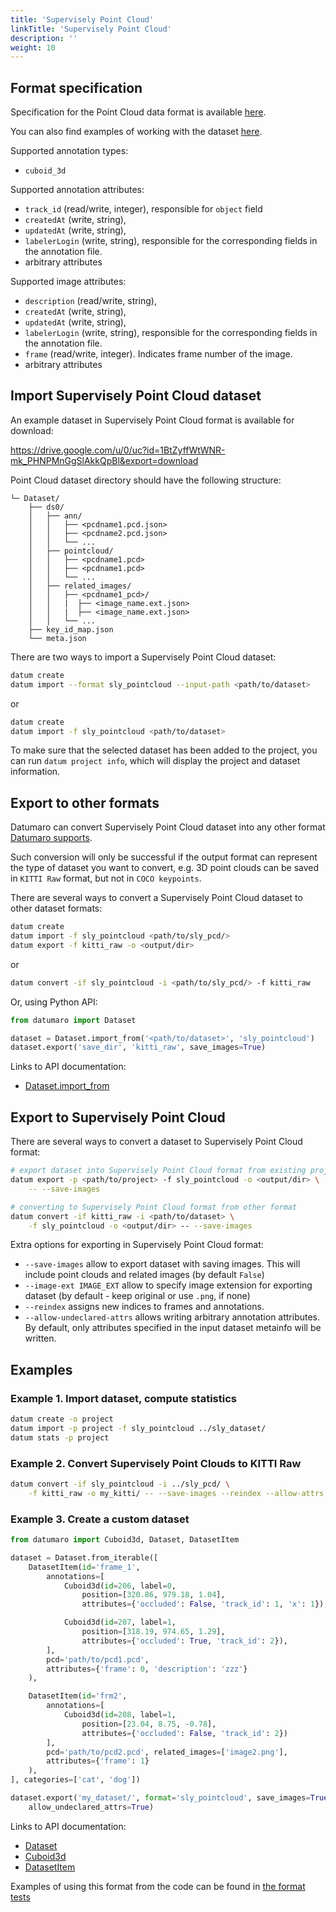 ```yaml
---
title: 'Supervisely Point Cloud'
linkTitle: 'Supervisely Point Cloud'
description: ''
weight: 10
---
```


## Format specification

Specification for the Point Cloud data format is available
[here](https://docs.supervise.ly/data-organization/00_ann_format_navi).

You can also find examples of working with the dataset
[here](https://drive.google.com/file/d/1BtZyffWtWNR-mk_PHNPMnGgSlAkkQpBl/view).

Supported annotation types:
- `cuboid_3d`

Supported annotation attributes:
- `track_id` (read/write, integer), responsible for `object` field
- `createdAt` (write, string),
- `updatedAt` (write, string),
- `labelerLogin` (write, string), responsible for the corresponding fields
  in the annotation file.
- arbitrary attributes

Supported image attributes:
- `description` (read/write, string),
- `createdAt` (write, string),
- `updatedAt` (write, string),
- `labelerLogin` (write, string), responsible for the corresponding fields
  in the annotation file.
- `frame` (read/write, integer). Indicates frame number of the image.
- arbitrary attributes

## Import Supervisely Point Cloud dataset

An example dataset in Supervisely Point Cloud format is available for download:

<https://drive.google.com/u/0/uc?id=1BtZyffWtWNR-mk_PHNPMnGgSlAkkQpBl&export=download>

Point Cloud dataset directory should have the following structure:

<!--lint disable fenced-code-flag-->
```
└─ Dataset/
    ├── ds0/
    │   ├── ann/
    │   │   ├── <pcdname1.pcd.json>
    │   │   ├── <pcdname2.pcd.json>
    │   │   └── ...
    │   ├── pointcloud/
    │   │   ├── <pcdname1.pcd>
    │   │   ├── <pcdname1.pcd>
    │   │   └── ...
    │   ├── related_images/
    │   │   ├── <pcdname1_pcd>/
    │   │   |  ├── <image_name.ext.json>
    │   │   |  ├── <image_name.ext.json>
    │   │   └── ...
    ├── key_id_map.json
    └── meta.json
```

There are two ways to import a Supervisely Point Cloud dataset:

```bash
datum create
datum import --format sly_pointcloud --input-path <path/to/dataset>
```
or
``` bash
datum create
datum import -f sly_pointcloud <path/to/dataset>
```

To make sure that the selected dataset has been added to the project,
you can run `datum project info`, which will display the project and dataset
information.

## Export to other formats

Datumaro can convert Supervisely Point Cloud dataset into any other
format [Datumaro supports](/docs/user-manual/supported_formats/).

Such conversion will only be successful if the output
format can represent the type of dataset you want to convert,
e.g. 3D point clouds can be saved in `KITTI Raw` format,
but not in `COCO keypoints`.

There are several ways to convert a Supervisely Point Cloud dataset
to other dataset formats:

``` bash
datum create
datum import -f sly_pointcloud <path/to/sly_pcd/>
datum export -f kitti_raw -o <output/dir>
```
or
``` bash
datum convert -if sly_pointcloud -i <path/to/sly_pcd/> -f kitti_raw
```

Or, using Python API:

```python
from datumaro import Dataset

dataset = Dataset.import_from('<path/to/dataset>', 'sly_pointcloud')
dataset.export('save_dir', 'kitti_raw', save_images=True)
```

Links to API documentation:
- [Dataset.import_from]

## Export to Supervisely Point Cloud

There are several ways to convert a dataset to Supervisely Point Cloud format:

``` bash
# export dataset into Supervisely Point Cloud format from existing project
datum export -p <path/to/project> -f sly_pointcloud -o <output/dir> \
    -- --save-images
```
``` bash
# converting to Supervisely Point Cloud format from other format
datum convert -if kitti_raw -i <path/to/dataset> \
    -f sly_pointcloud -o <output/dir> -- --save-images
```

Extra options for exporting in Supervisely Point Cloud format:
- `--save-images` allow to export dataset with saving images. This will
  include point clouds and related images (by default `False`)
- `--image-ext IMAGE_EXT` allow to specify image extension
  for exporting dataset (by default - keep original or use `.png`, if none)
- `--reindex` assigns new indices to frames and annotations.
- `--allow-undeclared-attrs` allows writing arbitrary annotation attributes.
  By default, only attributes specified in the input dataset metainfo
  will be written.

## Examples

### Example 1. Import dataset, compute statistics

```bash
datum create -o project
datum import -p project -f sly_pointcloud ../sly_dataset/
datum stats -p project
```

### Example 2. Convert Supervisely Point Clouds to KITTI Raw

``` bash
datum convert -if sly_pointcloud -i ../sly_pcd/ \
    -f kitti_raw -o my_kitti/ -- --save-images --reindex --allow-attrs
```

### Example 3. Create a custom dataset

``` python
from datumaro import Cuboid3d, Dataset, DatasetItem

dataset = Dataset.from_iterable([
    DatasetItem(id='frame_1',
        annotations=[
            Cuboid3d(id=206, label=0,
                position=[320.86, 979.18, 1.04],
                attributes={'occluded': False, 'track_id': 1, 'x': 1}),

            Cuboid3d(id=207, label=1,
                position=[318.19, 974.65, 1.29],
                attributes={'occluded': True, 'track_id': 2}),
        ],
        pcd='path/to/pcd1.pcd',
        attributes={'frame': 0, 'description': 'zzz'}
    ),

    DatasetItem(id='frm2',
        annotations=[
            Cuboid3d(id=208, label=1,
                position=[23.04, 8.75, -0.78],
                attributes={'occluded': False, 'track_id': 2})
        ],
        pcd='path/to/pcd2.pcd', related_images=['image2.png'],
        attributes={'frame': 1}
    ),
], categories=['cat', 'dog'])

dataset.export('my_dataset/', format='sly_pointcloud', save_images=True,
    allow_undeclared_attrs=True)
```

Links to API documentation:
- [Dataset]
- [Cuboid3d]
- [DatasetItem]

Examples of using this format from the code can be found in
[the format tests](https://github.com/openvinotoolkit/datumaro/tree/develop/tests/test_sly_pointcloud_format.py)

[Dataset.import_from]: /api/api/components/components/datumaro.components.dataset.html#datumaro.components.dataset.Dataset.import_from
[Dataset]: /api/api/components/components/datumaro.components.dataset.html
[DatasetItem]: /api/api/components/components/datumaro.components.extractor.html#datumaro.components.extractor.DatasetItem
[Cuboid3d]: /api/api/components/components/datumaro.components.annotation.html#datumaro.components.annotation.Cuboid3d
